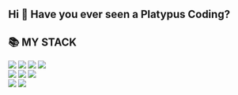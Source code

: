 ## Hi 👋 Have you ever seen a Platypus Coding?

<!--
**Aanatinus/Aanatinus** is a ✨ _special_ ✨ repository because its `README.md` (this file) appears on your GitHub profile.

Here are some ideas to get you started:

- 🔭 I’m currently working on ...
- 🌱 I’m currently learning ...
- 👯 I’m looking to collaborate on ...
- 🤔 I’m looking for help with ...
- 💬 Ask me about ...
- 📫 How to reach me: ...
- 😄 Pronouns: ...
- ⚡ Fun fact: ...
-->
## 📚 MY STACK <br/>

<img src="https://img.shields.io/badge/HTML5-E34F26?style=flat-square&logo=HTMLl5&logoColor=white"/> <img src="https://img.shields.io/badge/CSS3-1572B6?style=flat-square&logo=CSS3&logoColor=white"/> <img src="https://img.shields.io/badge/React-61DAFB?style=flat-square&logo=REACT&logoColor=white"/> <img src="https://img.shields.io/badge/JavaScript-F7DF1E?style=flat-square&logo=JavaScript&logoColor=white"/> <br/>
<img src="https://img.shields.io/badge/Android-34A853?style=flat-square&logo=Android&logoColor=white"/> <img src="https://img.shields.io/badge/Kotlin-7F52FF?style=flat-square&logo=kotlin&logoColor=white"/> <img src="https://img.shields.io/badge/Figma-F24E1E?style=flat-square&logo=Figma&logoColor=white"/> <br/>
<img src="https://img.shields.io/badge/Python-3776AB?style=flat-square&logo=python&logoColor=white"/> <img src="https://img.shields.io/badge/Pytorch-EE4C2C?style=flat-square&logo=pytorch&logoColor=white"/>
